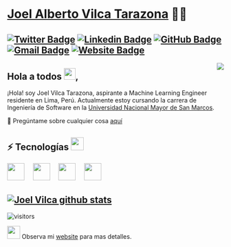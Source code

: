 # [Joel Alberto Vilca Tarazona](https://www.linkedin.com/in/joalvita/) 👨‍💻
[![Twitter Badge](https://img.shields.io/badge/-@joalvita-1ca0f1?style=flat-square&labelColor=1ca0f1&logo=twitter&logoColor=white&link=https://twitter.com/joalvita)](https://twitter.com/joalvita) [![Linkedin Badge](https://img.shields.io/badge/-joalvita-blue?style=flat-square&logo=Linkedin&logoColor=white&link=https://www.linkedin.com/in/joalvita/)](https://www.linkedin.com/in/joalvita/)
[![GitHub Badge](https://img.shields.io/badge/-@joalvita-%23181717?style=flat-square&logo=github)](https://github.com/joalvita)
[![Gmail Badge](https://img.shields.io/badge/-connectwithjoel.vilca1@unmsm.edu.pe-c14438?style=flat-square&logo=Gmail&logoColor=white&link=mailto:connectwithjoel.vilca1@unmsm.edu.pe)](mailto:connectwithjoel.vilca1@unmsm.edu.pe)
[![Website Badge](https://img.shields.io/website?color=0ab9e6&style=flat-square&up_message=adarshaacharya.com.np&url=http%3A%2F%2Fadarshaacharya.com.np%2F)](http://joalvita.com)
---
<img align="right" src="https://raw.githubusercontent.com/joalvita/joalvita/master/assets/octocat-anime.gif"/>

## Hola a todos <img src="https://raw.githubusercontent.com/joalvita/joalvita/master/assets/wave.gif" width="27px">,
¡Hola! soy Joel Vilca Tarazona, aspirante a Machine Learning Engineer residente en Lima, Perú. Actualmente estoy cursando la carrera de Ingeniería de Software en la [Universidad Nacional Mayor de San Marcos](http://www.unmsm.edu.pe/).  


 💬 Pregúntame sobre cualquier cosa [aquí](https://github.com/joalvita/joalvita/issues)


 ## ⚡ Tecnologías <img src="https://media.giphy.com/media/WUlplcMpOCEmTGBtBW/giphy.gif" width="30"> 
  <img height="40" src="https://raw.githubusercontent.com/joalvita/joalvita/master/assets/py.svg"> &nbsp; &nbsp;
  <img height="40" src="https://raw.githubusercontent.com/joalvita/joalvita/master/assets/R.svg"> &nbsp; &nbsp;
  <img height="40" src="https://raw.githubusercontent.com/joalvita/joalvita/master/assets/java.svg"> &nbsp; &nbsp; 
  <img height="40" src="https://raw.githubusercontent.com/joalvita/joalvita/master/assets/git.svg">
<br/> 

[![Joel Vilca github stats](https://github-readme-stats.vercel.app/api?username=joalvita&show_icons=true&theme=algolia&include_all_commits=true)](https://github.com/anuraghazra/github-readme-stats)
---

![visitors](https://visitor-badge.laobi.icu/badge?page_id=joalvita.joalvita&title=Visitas%20perfil) 

 <img src="https://raw.githubusercontent.com/joalvita/joalvita/master/assets/developer.gif" width="30px"> Observa mi  [website](https://www.linkedin.com/in/joalvita/) para mas detalles. 
